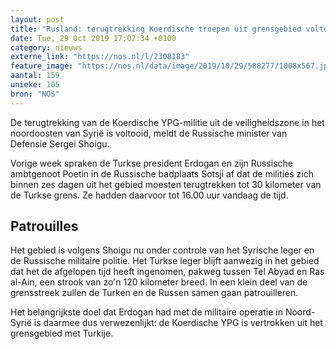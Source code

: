 ```yaml
---
layout: post
title: "Rusland: terugtrekking Koerdische troepen uit grensgebied voltooid"
date: Tue, 29 Oct 2019 17:07:34 +0100
category: nieuws
externe_link: "https://nos.nl/l/2308183"
feature_image: "https://nos.nl/data/image/2019/10/29/588277/1008x567.jpg"
aantal: 159
unieke: 105
bron: "NOS"
---
```


<p>De terugtrekking van de Koerdische YPG-militie uit de veiligheidszone in het noordoosten van Syrië is voltooid, meldt de Russische minister van Defensie Sergei Shoigu.</p>
<p>Vorige week spraken de Turkse president Erdogan en zijn Russische ambtgenoot Poetin in de Russische badplaats Sotsji af dat de milities zich binnen zes dagen uit het gebied moesten terugtrekken tot 30 kilometer van de Turkse grens. Ze hadden daarvoor tot 16.00 uur vandaag de tijd.</p>
<h2>Patrouilles</h2>
<p>Het gebied is volgens Shoigu nu onder controle van het Syrische leger en de Russische militaire politie. Het Turkse leger blijft aanwezig in het gebied dat het de afgelopen tijd heeft ingenomen, pakweg tussen Tel Abyad en Ras al-Ain, een strook van zo'n 120 kilometer breed. In een klein deel van de grensstreek zullen de Turken en de Russen samen gaan patrouilleren.</p>
<p>Het belangrijkste doel dat Erdogan had met de militaire operatie in Noord-Syrië is daarmee dus verwezenlijkt: de Koerdische YPG is vertrokken uit het grensgebied met Turkije.</p>
